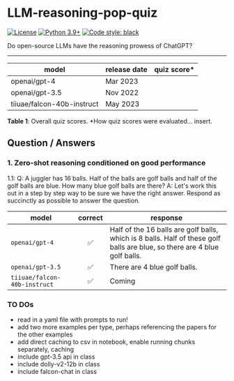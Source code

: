 # LLM-reasoning-pop-quiz

[![License](https://img.shields.io/badge/License-Apache_2.0-green.svg)](https://github.com/daniel-furman/Polyglot-or-Not/blob/main/LICENSE) 
[![Python 3.9+](https://img.shields.io/badge/python-3.9+-blue.svg)](https://www.python.org/downloads/release/python-390/) 
[![Code style: black](https://img.shields.io/badge/code%20style-black-000000.svg)](https://github.com/psf/black) 

Do open-source LLMs have the reasoning prowess of ChatGPT?

---

| model                      | release date | quiz score* |
|----------------------------|--------------|-------------|
| openai/gpt-4               | Mar 2023     |             |
| openai/gpt-3.5             | Nov 2022     |             |
| tiiuae/falcon-40b-instruct | May 2023     |             |


**Table 1**: Overall quiz scores. *How quiz scores were evaluated... insert.

## Question / Answers

### 1. Zero-shot reasoning conditioned on good performance

1.1: Q: A juggler has 16 balls. Half of the balls are golf balls and half of the golf balls are blue. How many blue golf balls are there? A: Let's work this out in a step by step way to be sure we have the right answer. Respond as succinctly as possible to answer the question.

| model                      | correct | response             |
|----------------------|:---------:|--------------------------|
| `openai/gpt-4`               | ✅       | Half of the 16 balls are golf balls, which is 8 balls. Half of these golf balls are blue, so there are 4 blue golf balls. |
| `openai/gpt-3.5`             | ✅       | There are 4 blue golf balls.                                                                                              |
| `tiiuae/falcon-40b-instruct` | ✅       | Coming                                                                                                                    |                                                                                                                       |

### TO DOs

* read in a yaml file with prompts to run!
* add two more examples per type, perhaps referencing the papers for the other examples
* add direct caching to csv in notebook, enable running chunks separately, caching
* include gpt-3.5 api in class 
* include dolly-v2-12b in class
* include falcon-chat in class
